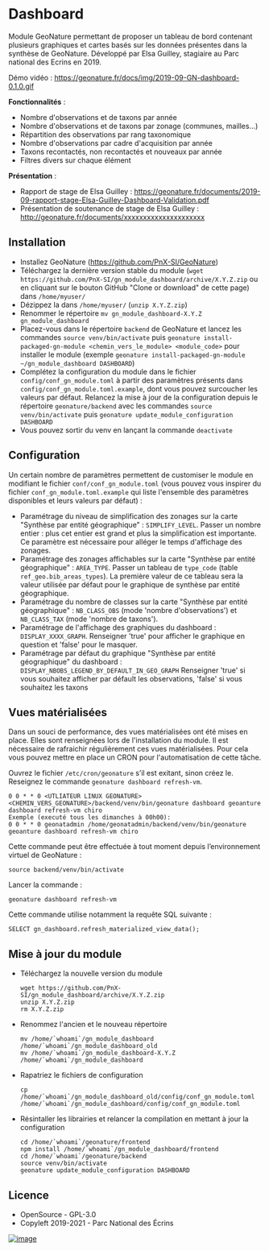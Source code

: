Dashboard
=========

Module GeoNature permettant de proposer un tableau de bord contenant
plusieurs graphiques et cartes basés sur les données présentes dans la
synthèse de GeoNature. Développé par Elsa Guilley, stagiaire au Parc
national des Ecrins en 2019.

Démo vidéo :
<https://geonature.fr/docs/img/2019-09-GN-dashboard-0.1.0.gif>

**Fonctionnalités** :

-   Nombre d\'observations et de taxons par année
-   Nombre d\'observations et de taxons par zonage (communes,
    mailles\...)
-   Répartition des observations par rang taxonomique
-   Nombre d\'observations par cadre d\'acquisition par année
-   Taxons recontactés, non recontactés et nouveaux par année
-   Filtres divers sur chaque élément

**Présentation** :

-   Rapport de stage de Elsa Guilley :
    <https://geonature.fr/documents/2019-09-rapport-stage-Elsa-Guilley-Dashboard-Validation.pdf>
-   Présentation de soutenance de stage de Elsa Guilley :
    <http://geonature.fr/documents/xxxxxxxxxxxxxxxxxxxxx>

Installation
------------

-   Installez GeoNature (<https://github.com/PnX-SI/GeoNature>)
-   Téléchargez la dernière version stable du module
    (`wget https://github.com/PnX-SI/gn_module_dashboard/archive/X.Y.Z.zip`
    ou en cliquant sur le bouton GitHub \"Clone or download\" de cette
    page) dans `/home/myuser/`
-   Dézippez la dans `/home/myuser/` (`unzip X.Y.Z.zip`)
-   Renommer le répertoire
    `mv gn_module_dashboard-X.Y.Z gn_module_dashboard`
-   Placez-vous dans le répertoire `backend` de GeoNature et lancez les
    commandes `source venv/bin/activate` puis
    `geonature install-packaged-gn-module <chemin_vers_le_module> <module_code>`
    pour installer le module (exemple
    `geonature install-packaged-gn-module ~/gn_module_dashboard DASHBOARD`)
-   Complétez la configuration du module dans le fichier
    `config/conf_gn_module.toml` à partir des paramètres présents dans
    `config/conf_gn_module.toml.example`, dont vous pouvez surcoucher
    les valeurs par défaut. Relancez la mise à jour de la configuration
    depuis le répertoire `geonature/backend` avec les commandes
    `source venv/bin/activate` puis
    `geonature update_module_configuration DASHBOARD`
-   Vous pouvez sortir du venv en lançant la commande `deactivate`

Configuration
-------------

Un certain nombre de paramètres permettent de customiser le module en
modifiant le fichier `conf/conf_gn_module.toml` (vous pouvez vous
inspirer du fichier `conf_gn_module.toml.example` qui liste l\'ensemble
des paramètres disponibles et leurs valeurs par défaut) :

-   Paramétrage du niveau de simplification des zonages sur la carte
    \"Synthèse par entité géographique\" : `SIMPLIFY_LEVEL`. Passer un
    nombre entier : plus cet entier est grand et plus la simplification
    est importante. Ce paramètre est nécessaire pour alléger le temps
    d\'affichage des zonages.
-   Paramétrage des zonages affichables sur la carte \"Synthèse par
    entité géographique\" : `AREA_TYPE`. Passer un tableau de
    `type_code` (table `ref_geo.bib_areas_types`). La première valeur de
    ce tableau sera la valeur utilisée par défaut pour le graphique de
    synthèse par entité géographique.
-   Paramétrage du nombre de classes sur la carte \"Synthèse par entité
    géographique\" : `NB_CLASS_OBS` (mode \'nombre d\'observations\') et
    `NB_CLASS_TAX` (mode \'nombre de taxons\').
-   Paramétrage de l\'affichage des graphiques du dashboard :
    `DISPLAY_XXXX_GRAPH`. Renseigner \'true\' pour afficher le graphique
    en question et \'false\' pour le masquer.
-   Paramétrage par défaut du graphique \"Synthèse par entité
    géographique\" du dashboard :
    `DISPLAY_NBOBS_LEGEND_BY_DEFAULT_IN_GEO_GRAPH` Renseigner \'true\'
    si vous souhaitez afficher par défault les observations, \'false\'
    si vous souhaitez les taxons

Vues matérialisées
------------------

Dans un souci de performance, des vues matérialisées ont été mises en
place. Elles sont renseignées lors de l\'installation du module. Il est
nécessaire de rafraichir régulièrement ces vues matérialisées. Pour cela
vous pouvez mettre en place un CRON pour l\'automatisation de cette
tâche.

Ouvrez le fichier ``/etc/cron/geonature`` s’il est exitant, sinon créez le. Reseignez le commande ``geonature dashboard refresh-vm``.

```
0 0 * * 0 <UTLIATEUR LINUX GEONATURE> <CHEMIN_VERS_GEONATURE>/backend/venv/bin/geonature dashboard geoanture dashboard refresh-vm chiro
Exemple (executé tous les dimanches à 00h00):
0 0 * * 0 geonatadmin /home/geonatadmin/backend/venv/bin/geonature geoanture dashboard refresh-vm chiro
```

Cette commande peut être effectuée à tout moment depuis l’environnement
virtuel de GeoNature :

`source backend/venv/bin/activate`

Lancer la commande :

`geonature dashboard refresh-vm`

Cette commande utilise notamment la requête SQL suivante :

`SELECT gn_dashboard.refresh_materialized_view_data();`

Mise à jour du module
---------------------

-   Téléchargez la nouvelle version du module

        wget https://github.com/PnX-SI/gn_module_dashboard/archive/X.Y.Z.zip
        unzip X.Y.Z.zip
        rm X.Y.Z.zip

-   Renommez l\'ancien et le nouveau répertoire

        mv /home/`whoami`/gn_module_dashboard /home/`whoami`/gn_module_dashboard_old
        mv /home/`whoami`/gn_module_dashboard-X.Y.Z /home/`whoami`/gn_module_dashboard

-   Rapatriez le fichiers de configuration

        cp /home/`whoami`/gn_module_dashboard_old/config/conf_gn_module.toml /home/`whoami`/gn_module_dashboard/config/conf_gn_module.toml

-   Résintaller les librairies et relancer la compilation en mettant à
    jour la configuration

        cd /home/`whoami`/geonature/frontend
        npm install /home/`whoami`/gn_module_dashboard/frontend
        cd /home/`whoami`/geonature/backend
        source venv/bin/activate
        geonature update_module_configuration DASHBOARD

Licence
-------

-   OpenSource - GPL-3.0
-   Copyleft 2019-2021 - Parc National des Écrins

[![image](http://geonature.fr/img/logo-pne.jpg)](http://www.ecrins-parcnational.fr)
